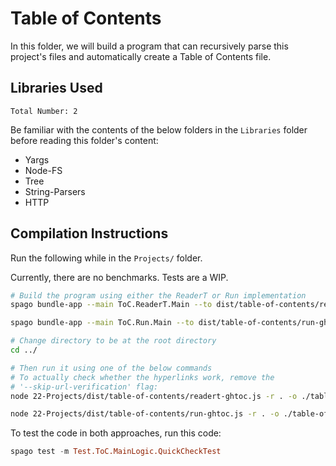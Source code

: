 # Table of Contents

In this folder, we will build a program that can recursively parse this project's files and automatically create a Table of Contents file.

## Libraries Used

`Total Number: 2`

Be familiar with the contents of the below folders in the `Libraries` folder before reading this folder's content:
- Yargs
- Node-FS
- Tree
- String-Parsers
- HTTP

## Compilation Instructions

Run the following while in the `Projects/` folder.

Currently, there are no benchmarks. Tests are a WIP.

```bash
# Build the program using either the ReaderT or Run implementation
spago bundle-app --main ToC.ReaderT.Main --to dist/table-of-contents/readert-ghtoc.js

spago bundle-app --main ToC.Run.Main --to dist/table-of-contents/run-ghtoc.js

# Change directory to be at the root directory
cd ../

# Then run it using one of the below commands
# To actually check whether the hyperlinks work, remove the
# '--skip-url-verification' flag:
node 22-Projects/dist/table-of-contents/readert-ghtoc.js -r . -o ./table-of-contents.md --log-level info --skip-url-verification

node 22-Projects/dist/table-of-contents/run-ghtoc.js -r . -o ./table-of-contents.md --log-level info --skip-url-verification
```

To test the code in both approaches, run this code:
```haskell
spago test -m Test.ToC.MainLogic.QuickCheckTest
```
